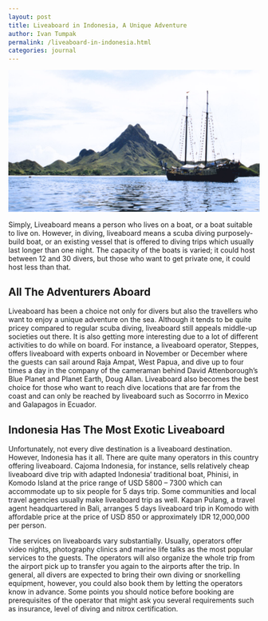 ```yaml
---
layout: post
title: Liveaboard in Indonesia, A Unique Adventure
author: Ivan Tumpak
permalink: /liveaboard-in-indonesia.html
categories: journal
---
```


<img class="img-responsive feat-post-img" src="/images/spots/liveaboard-in-indonesia.jpg" />

Simply, Liveaboard means a person who lives on a boat, or a boat suitable to live on. However, in diving, liveaboard means a scuba diving purposely-build boat, or an existing vessel that is offered to diving trips which usually last longer than one night. The capacity of the boats is varied; it could host between 12 and 30 divers, but those who want to get private one, it could host less than that.

## All The Adventurers Aboard
Liveaboard has been a choice not only for divers but also the travellers who want to enjoy a unique adventure on the sea. Although it tends to be quite pricey compared to regular scuba diving, liveaboard still appeals middle-up societies out there. It is also getting more interesting due to a lot of different activities to do while on board. For instance, a liveaboard operator, Steppes, offers liveaboard with experts onboard in November or December where the guests can sail around Raja Ampat, West Papua, and dive up to four times a day in the company of the cameraman behind David Attenborough’s Blue Planet and Planet Earth, Doug Allan. Liveaboard also becomes the best choice for those who want to reach dive locations that are far from the coast and can only be reached by liveaboard such as Socorrro in Mexico and Galapagos in Ecuador.

## Indonesia Has The Most Exotic Liveaboard
Unfortunately, not every dive destination is a liveaboard destination. However, Indonesia has it all. There are quite many operators in this country offering liveaboard. Cajoma Indonesia, for instance, sells relatively cheap liveaboard dive trip with adapted Indonesia’ traditional boat, Phinisi, in Komodo Island at the price range of USD 5800 – 7300 which can accommodate up to six people for 5 days trip. Some communities and local travel agencies usually make liveaboard trip as well. Kapan Pulang, a travel agent headquartered in Bali, arranges 5 days liveaboard trip in Komodo with affordable price at the price of USD 850 or approximately IDR 12,000,000 per person.

The services on liveaboards vary substantially. Usually, operators offer video nights, photography clinics and marine life talks as the most popular services to the guests. The operators will also organize the whole trip from the airport pick up to transfer you again to the airports after the trip. In general, all divers are expected to bring their own diving or snorkelling equipment, however, you could also book them by letting the operators know in advance. Some points you should notice before booking are prerequisites of the operator that might ask you several requirements such as insurance, level of diving and nitrox certification.
